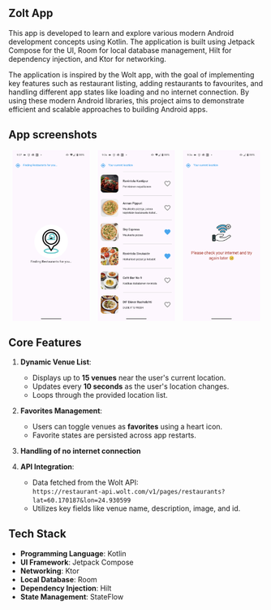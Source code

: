 ## Zolt App
This app is developed to learn and explore various modern Android development concepts using Kotlin. The application is built using Jetpack Compose for the UI, Room for local database management, Hilt for dependency injection, and Ktor for networking.

The application is inspired by the Wolt app, with the goal of implementing key features such as restaurant listing, adding restaurants to favourites, and handling different app states like loading and no internet connection. By using these modern Android libraries, this project aims to demonstrate efficient and scalable approaches to building Android apps.

## App screenshots
<div style="display: flex; justify-content: space-around;">
  <img src="screenshots/Screenshot_loading.png" width="30%" />
  <img src="screenshots/Screenshot_restaurants_list.png" width="30%" />
  <img src="screenshots/screenshot_no_internet.png" width="30%" />
</div>

## Core Features

1. **Dynamic Venue List**:
    - Displays up to **15 venues** near the user's current location.
    - Updates every **10 seconds** as the user's location changes.
    - Loops through the provided location list.

2. **Favorites Management**:
    - Users can toggle venues as **favorites** using a heart icon.
    - Favorite states are persisted across app restarts.

3. **Handling of no internet connection**
4. **API Integration**:
    - Data fetched from the Wolt API:  
      `https://restaurant-api.wolt.com/v1/pages/restaurants?lat=60.170187&lon=24.930599`
    - Utilizes key fields like venue name, description, image, and id.

## Tech Stack

- **Programming Language**: Kotlin
- **UI Framework**: Jetpack Compose
- **Networking**: Ktor
- **Local Database**: Room
- **Dependency Injection**: Hilt
- **State Management**: StateFlow 

